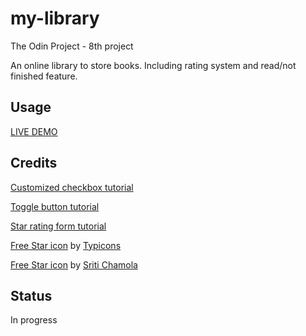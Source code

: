 # my-library
The Odin Project - 8th project

An online library to store books.
Including rating system and read/not finished feature.

## Usage

[LIVE DEMO](https://lhchi04.github.io/my-library/)

## Credits

[Customized checkbox tutorial](https://moderncss.dev/pure-css-custom-checkbox-style/)

[Toggle button tutorial](https://designyff.com/code/on_off_toggle_text)

[Star rating form tutorial](https://codeconvey.com/feedback-form-in-html/?expand_article=1)

[Free Star icon](https://iconscout.com/icons/star) by [Typicons](https://iconscout.com/contributors/typicons-1)

[Free Star icon](https://iconscout.com/icons/star) by [Sriti Chamola](https://iconscout.com/contributors/quirkyillustrator)

## Status

In progress